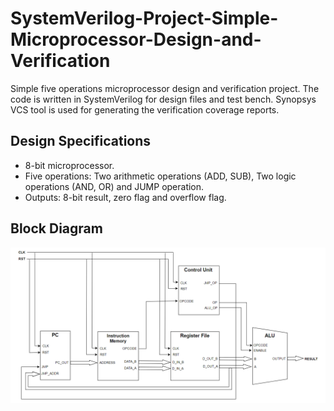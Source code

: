 # SystemVerilog-Project-Simple-Microprocessor-Design-and-Verification
Simple five operations microprocessor design and verification project. The code is written in SystemVerilog for design files and test bench. Synopsys VCS tool is used for generating the verification coverage reports.

## Design Specifications
-	8-bit microprocessor.
-	Five operations: Two arithmetic operations (ADD, SUB), Two logic operations (AND, OR) and JUMP operation.
-	Outputs: 8-bit result, zero flag and overflow flag.

## Block Diagram
![Block Diagram](https://github.com/AlyNasr/SystemVerilog-Project-Simple-Microprocessor-Design-and-Verification/blob/main/images/Block%20Diagram.png)
